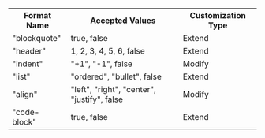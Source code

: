 <table class="dx-table full-width">
 <tr>
    <th>Format Name</th>
    <th>Accepted Values</th>
    <th>Customization Type</th>
 </tr>
  <tr>
    <td>"blockquote"</td>
    <td>true, false</td>
    <td>Extend</td>
 </tr>
 <tr>
    <td>"header"</td>
    <td>1, 2, 3, 4, 5, 6, false</td>
    <td>Extend</td>
 </tr>
 <tr>
    <td>"indent"</td>
    <td>"+1", "-1", false</td>
    <td>Modify</td>
 </tr>
 <tr>
    <td>"list"</td>
    <td>"ordered", "bullet", false</td>
    <td>Extend</td>
 </tr>
 <tr>
    <td>"align"</td>
    <td>"left", "right", "center", "justify", false</td>
    <td>Modify</td>
 </tr>
 <tr>
    <td>"code-block"</td>
    <td>true, false</td>
    <td>Extend</td>
 </tr>
</table>